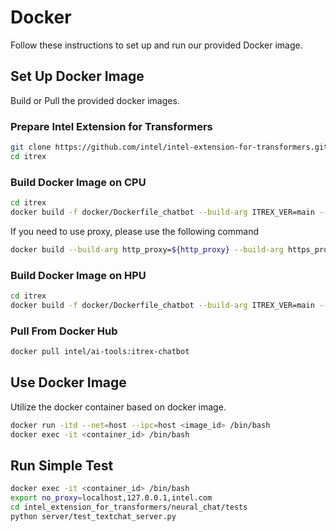# Docker
Follow these instructions to set up and run our provided Docker image.

## Set Up Docker Image
Build or Pull the provided docker images.

### Prepare Intel Extension for Transformers
```bash
git clone https://github.com/intel/intel-extension-for-transformers.git itrex
cd itrex
```

### Build Docker Image on CPU
```bash
cd itrex
docker build -f docker/Dockerfile_chatbot --build-arg ITREX_VER=main --target cpu --network=host -t chatbot:latest .
```
If you need to use proxy, please use the following command
```bash
docker build --build-arg http_proxy=${http_proxy} --build-arg https_proxy=${http_proxy} --build-arg ITREX_VER=main --target cpu -f docker/Dockerfile_chatbot -t chatbot:latest .
```

### Build Docker Image on HPU
```bash
cd itrex
docker build -f docker/Dockerfile_chatbot --build-arg ITREX_VER=main --target hpu -t chatbot:latest .
```

### Pull From Docker Hub
```bash
docker pull intel/ai-tools:itrex-chatbot
```


## Use Docker Image
Utilize the docker container based on docker image.
```bash
docker run -itd --net=host --ipc=host <image_id> /bin/bash
docker exec -it <container_id> /bin/bash
```

## Run Simple Test
```bash
docker exec -it <container_id> /bin/bash
export no_proxy=localhost,127.0.0.1,intel.com
cd intel_extension_for_transformers/neural_chat/tests
python server/test_textchat_server.py
```
